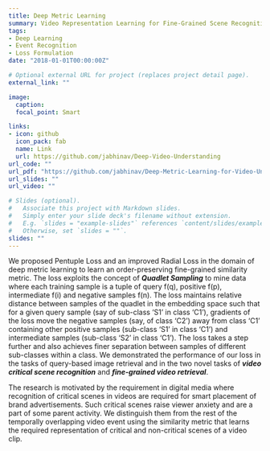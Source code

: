 ```yaml
---
title: Deep Metric Learning
summary: Video Representation Learning for Fine-Grained Scene Recognition and Retrieval.
tags:
- Deep Learning
- Event Recognition
- Loss Formulation
date: "2018-01-01T00:00:00Z"

# Optional external URL for project (replaces project detail page).
external_link: ""

image:
  caption: 
  focal_point: Smart

links:
- icon: github
  icon_pack: fab
  name: Link
  url: https://github.com/jabhinav/Deep-Video-Understanding
url_code: ""
url_pdf: "https://github.com/jabhinav/Deep-Metric-Learning-for-Video-Understanding/blob/master/Radial_Loss_Preprint.pdf"
url_slides: ""
url_video: ""

# Slides (optional).
#   Associate this project with Markdown slides.
#   Simply enter your slide deck's filename without extension.
#   E.g. `slides = "example-slides"` references `content/slides/example-slides.md`.
#   Otherwise, set `slides = ""`.
slides: ""
---
```

We proposed Pentuple Loss and an improved Radial Loss in the domain of deep metric learning to learn an order-preserving fine-grained similarity metric. The loss exploits the concept of ***Quadlet Sampling*** to mine data where each training sample is a tuple of query f(q), positive f(p), intermediate f(i) and negative samples f(n). The loss maintains relative distance between samples of the quadlet in the embedding space such that for a given query sample (say of sub-class ‘S1’ in class ‘C1’), gradients of the loss move the negative samples (say, of class ‘C2’) away from class ‘C1’ containing other positive samples (sub-class ‘S1’ in class ‘C1’) and intermediate samples (sub-class ‘S2’ in class ‘C1’). The loss takes a step further and also achieves finer separation between samples of different sub-classes within a class. We demonstrated the performance of our loss in the tasks of query-based image retrieval and in the two novel tasks of ***video critical scene recognition*** and ***fine-grained video retrieval***. 

The research is motivated by the requirement in digital media where recognition of critical scenes in videos are required for smart placement of brand advertisements. Such critical scenes raise viewer anxiety and are a part of some parent activity. We distinguish them from the rest of the temporally overlapping video event using the similarity metric that learns the required representation of critical and non-critical scenes of a video clip.

